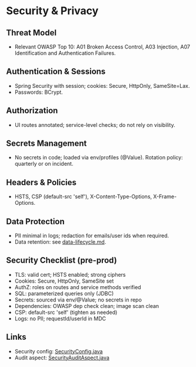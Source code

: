 # Security & Privacy

## Threat Model
- Relevant OWASP Top 10: A01 Broken Access Control, A03 Injection, A07 Identification and Authentication Failures.

## Authentication & Sessions
- Spring Security with session; cookies: Secure, HttpOnly, SameSite=Lax.
- Passwords: BCrypt.

## Authorization
- UI routes annotated; service-level checks; do not rely on visibility.

## Secrets Management
- No secrets in code; loaded via env/profiles (@Value). Rotation policy: quarterly or on incident.

## Headers & Policies
- HSTS, CSP (default-src 'self'), X-Content-Type-Options, X-Frame-Options.

## Data Protection
- PII minimal in logs; redaction for emails/user ids when required.
- Data retention: see [data-lifecycle.md](./data-lifecycle.md).

## Security Checklist (pre-prod)
- TLS: valid cert; HSTS enabled; strong ciphers
- Cookies: Secure, HttpOnly, SameSite set
- AuthZ: roles on routes and service methods verified
- SQL: parameterized queries only (JDBC)
- Secrets: sourced via env/@Value; no secrets in repo
- Dependencies: OWASP dep check clean; image scan clean
- CSP: default-src 'self' (tighten as needed)
- Logs: no PII; requestId/userId in MDC

## Links
- Security config: [SecurityConfig.java](../../src/main/java/org/apolenkov/application/config/security/SecurityConfig.java)
- Audit aspect: [SecurityAuditAspect.java](../../src/main/java/org/apolenkov/application/config/security/SecurityAuditAspect.java)

